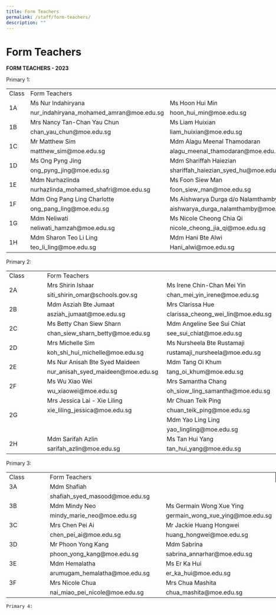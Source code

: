 ```yaml
---
title: Form Teachers
permalink: /staff/form-teachers/
description: ""
---
```

# Form Teachers
**FORM TEACHERS - 2023**

Primary 1:
     <!--table {mso-displayed-decimal-separator:"\\."; mso-displayed-thousand-separator:"\\,";} @page {margin:.75in .7in .75in .7in; mso-header-margin:.3in; mso-footer-margin:.3in;} tr {mso-height-source:auto;} col {mso-width-source:auto;} br {mso-data-placement:same-cell;} td {padding-top:1px; padding-right:1px; padding-left:1px; mso-ignore:padding; color:black; font-size:11.0pt; font-weight:400; font-style:normal; text-decoration:none; font-family:Calibri, sans-serif; mso-font-charset:0; mso-number-format:General; text-align:general; vertical-align:bottom; border:none; mso-background-source:auto; mso-pattern:auto; mso-protection:locked visible; white-space:nowrap; mso-rotate:0;} .xl65 {font-size:10.0pt;} .xl66 {color:windowtext; font-size:10.0pt; text-align:left; vertical-align:top; border-top:.5pt solid windowtext; border-right:none; border-bottom:none; border-left:.5pt solid windowtext; white-space:normal;} .xl67 {color:windowtext; font-size:10.0pt;} .xl68 {color:windowtext; font-size:10.0pt; font-weight:700; text-align:center; vertical-align:middle; border:.5pt solid windowtext; background:white; mso-pattern:black none; white-space:normal;} .xl69 {color:windowtext; font-size:10.0pt; font-weight:700; text-align:center; vertical-align:middle; border-top:.5pt solid windowtext; border-right:.5pt solid windowtext; border-bottom:.5pt solid windowtext; border-left:none; white-space:normal;} .xl70 {color:windowtext; font-size:10.0pt; font-weight:700; text-align:center; vertical-align:middle; border:.5pt solid windowtext; white-space:normal;} .xl71 {color:windowtext; font-size:10.0pt; text-align:left; vertical-align:top; border-top:.5pt solid windowtext; border-right:.5pt solid windowtext; border-bottom:none; border-left:none; white-space:normal;} .xl72 {color:windowtext; border-top:none; border-right:none; border-bottom:none; border-left:.5pt solid windowtext;} .xl73 {color:windowtext; border-top:none; border-right:.5pt solid windowtext; border-bottom:none; border-left:none;} .xl74 {color:windowtext; border-top:none; border-right:none; border-bottom:.5pt solid windowtext; border-left:.5pt solid windowtext;} .xl75 {color:windowtext; border-top:none; border-right:.5pt solid windowtext; border-bottom:.5pt solid windowtext; border-left:none;} .xl76 {color:windowtext; font-size:10.0pt; text-align:left; vertical-align:top; border-top:none; border-right:none; border-bottom:none; border-left:.5pt solid windowtext; white-space:normal;} .xl77 {color:windowtext; font-size:10.0pt; text-align:left; vertical-align:top; border-top:none; border-right:.5pt solid windowtext; border-bottom:none; border-left:none; white-space:normal;} -->

<table border="0" cellpadding="0" cellspacing="0" width="732" style="border-collapse:
 collapse;width:549pt"><colgroup><col width="125" style="mso-width-source:userset;mso-width-alt:4375;width:94pt"> <col width="315" style="mso-width-source:userset;mso-width-alt:10984;width:236pt"> <col width="292" style="mso-width-source:userset;mso-width-alt:10193;width:219pt"></colgroup><tbody><tr height="20" style="mso-height-source:userset;height:15.0pt"><td height="20" class="xl68" width="125" style="height:15.0pt;width:94pt">Class</td><td colspan="2" class="xl69" width="607" style="width:455pt">Form Teachers</td></tr><tr height="17" style="height:13.0pt;box-sizing: border-box;border-color:var(--chakra-colors-gray-200);
  overflow-wrap: break-word"><td rowspan="2" height="36" class="xl68" width="125" style="height:27.5pt;border-top:
  none;width:94pt;box-sizing: border-box;overflow-wrap: break-word;border-image: initial">1A</td><td class="xl66" width="315" style="border-top:none;border-left:none;width:236pt;
  box-sizing: border-box;overflow-wrap: break-word;border-image: initial">Ms Nur Indahiryana</td><td class="xl71" width="292" style="border-top:none;width:219pt;box-sizing: border-box;
  overflow-wrap: break-word;border-image: initial">Ms Hoon Hui Min</td></tr><tr height="19" style="height:14.5pt"><td height="19" class="xl72" style="height:14.5pt;border-left:none">nur_indahiryana_mohamed_amran@moe.edu.sg</td><td class="xl73">hoon_hui_min@moe.edu.sg</td></tr><tr height="17" style="height:13.0pt;box-sizing: border-box;border-color:var(--chakra-colors-gray-200);
  overflow-wrap: break-word"><td rowspan="2" height="36" class="xl68" width="125" style="height:27.5pt;border-top:
  none;width:94pt;box-sizing: border-box;overflow-wrap: break-word;border-image: initial">1B</td><td class="xl66" width="315" style="border-left:none;width:236pt;box-sizing: border-box;
  overflow-wrap: break-word;border-image: initial">Mrs Nancy Tan-Chan Yau Chun</td><td class="xl71" width="292" style="width:219pt;box-sizing: border-box;
  overflow-wrap: break-word;border-image: initial">Ms Liam Huixian</td></tr><tr height="19" style="height:14.5pt"><td height="19" class="xl74" style="height:14.5pt;border-left:none">chan_yau_chun@moe.edu.sg</td><td class="xl75">liam_huixian@moe.edu.sg</td></tr><tr height="17" style="height:13.0pt"><td rowspan="2" height="36" class="xl68" width="125" style="height:27.5pt;border-top:
  none;width:94pt">1C</td><td class="xl76" width="315" style="border-left:none;width:236pt;box-sizing: border-box;
  overflow-wrap: break-word">Mr Matthew Sim</td><td class="xl77" width="292" style="width:219pt;box-sizing: border-box;
  overflow-wrap: break-word;border-image: initial">Mdm Alagu Meenal Thamodaran</td></tr><tr height="19" style="height:14.5pt"><td height="19" class="xl72" style="height:14.5pt;border-left:none">matthew_sim@moe.edu.sg</td><td class="xl73">alagu_meenal_thamodaran@moe.edu.sg</td></tr><tr height="17" style="height:13.0pt"><td rowspan="2" height="36" class="xl68" width="125" style="height:27.5pt;border-top:
  none;width:94pt">1D</td><td class="xl66" width="315" style="border-left:none;width:236pt;box-sizing: border-box;
  overflow-wrap: break-word;border-image: initial">Ms Ong Pyng Jing</td><td class="xl71" width="292" style="width:219pt;box-sizing: border-box;
  overflow-wrap: break-word">Mdm Shariffah Haiezian</td></tr><tr height="19" style="height:14.5pt"><td height="19" class="xl74" style="height:14.5pt;border-left:none">ong_pyng_jing@moe.edu.sg</td><td class="xl75">shariffah_haiezian_syed_hu@moe.edu.sg</td></tr><tr height="17" style="height:13.0pt"><td rowspan="2" height="36" class="xl68" width="125" style="height:27.5pt;border-top:
  none;width:94pt">1E</td><td class="xl76" width="315" style="border-left:none;width:236pt">Mdm Nurhazlinda</td><td class="xl77" width="292" style="width:219pt;box-sizing: border-box;
  overflow-wrap: break-word">Ms Foon Siew Man</td></tr><tr height="19" style="height:14.5pt"><td height="19" class="xl72" style="height:14.5pt;border-left:none">nurhazlinda_mohamed_shafri@moe.edu.sg</td><td class="xl73">foon_siew_man@moe.edu.sg</td></tr><tr height="17" style="height:13.0pt"><td rowspan="2" height="36" class="xl68" width="125" style="height:27.5pt;border-top:
  none;width:94pt">1F</td><td class="xl66" width="315" style="border-left:none;width:236pt;box-sizing: border-box;
  overflow-wrap: break-word;border-image: initial">Mdm Ong Pang Ling Charlotte</td><td class="xl71" width="292" style="width:219pt;box-sizing: border-box;
  overflow-wrap: break-word;border-image: initial">Ms Aishwarya Durga d/o Nalamthamby</td></tr><tr height="19" style="height:14.5pt"><td height="19" class="xl74" style="height:14.5pt;border-left:none">ong_pang_ling@moe.edu.sg</td><td class="xl75">aishwarya_durga_nalamthamby@moe.edu.sg</td></tr><tr height="17" style="height:13.0pt"><td rowspan="2" height="36" class="xl68" width="125" style="height:27.5pt;border-top:
  none;width:94pt">1G</td><td class="xl76" width="315" style="border-left:none;width:236pt;box-sizing: border-box;
  overflow-wrap: break-word;border-image: initial">Mdm Neliwati</td><td class="xl77" width="292" style="width:219pt;box-sizing: border-box;
  overflow-wrap: break-word">Ms Nicole Cheong Chia Qi</td></tr><tr height="19" style="height:14.5pt"><td height="19" class="xl72" style="height:14.5pt;border-left:none">neliwati_hamzah@moe.edu.sg</td><td class="xl73">nicole_cheong_jia_qi@moe.edu.sg</td></tr><tr height="17" style="height:13.0pt"><td rowspan="2" height="36" class="xl68" width="125" style="height:27.5pt;border-top:
  none;width:94pt">1H</td><td class="xl66" width="315" style="border-left:none;width:236pt;box-sizing: border-box;
  overflow-wrap: break-word;border-image: initial">Mdm Sharon Teo Li Ling</td><td class="xl71" width="292" style="width:219pt;box-sizing: border-box;
  overflow-wrap: break-word;border-image: initial">Mdm Hani Bte Alwi</td></tr><tr height="19" style="height:14.5pt"><td height="19" class="xl74" style="height:14.5pt;border-left:none">teo_li_ling@moe.edu.sg</td><td class="xl75">Hani_alwi@moe.edu.sg</td></tr></tbody></table>
 
 Primary 2:
      <!--table {mso-displayed-decimal-separator:"\\."; mso-displayed-thousand-separator:"\\,";} @page {margin:.75in .7in .75in .7in; mso-header-margin:.3in; mso-footer-margin:.3in;} tr {mso-height-source:auto;} col {mso-width-source:auto;} br {mso-data-placement:same-cell;} td {padding-top:1px; padding-right:1px; padding-left:1px; mso-ignore:padding; color:black; font-size:11.0pt; font-weight:400; font-style:normal; text-decoration:none; font-family:Calibri, sans-serif; mso-font-charset:0; mso-number-format:General; text-align:general; vertical-align:bottom; border:none; mso-background-source:auto; mso-pattern:auto; mso-protection:locked visible; white-space:nowrap; mso-rotate:0;} .xl65 {font-size:10.0pt;} .xl66 {color:windowtext; font-size:10.0pt; text-align:left; vertical-align:top; border-top:.5pt solid windowtext; border-right:none; border-bottom:none; border-left:.5pt solid windowtext; white-space:normal;} .xl67 {color:windowtext; font-size:10.0pt;} .xl68 {color:windowtext; font-size:10.0pt; font-weight:700; text-align:center; vertical-align:middle; border:.5pt solid windowtext; background:white; mso-pattern:black none; white-space:normal;} .xl69 {color:windowtext; font-size:10.0pt; font-weight:700; text-align:center; vertical-align:middle; border:.5pt solid windowtext; white-space:normal;} .xl70 {color:windowtext; font-size:10.0pt; text-align:left; vertical-align:top; border-top:.5pt solid windowtext; border-right:.5pt solid windowtext; border-bottom:none; border-left:none; white-space:normal;} .xl71 {color:windowtext; border-top:none; border-right:none; border-bottom:none; border-left:.5pt solid windowtext;} .xl72 {color:windowtext; border-top:none; border-right:.5pt solid windowtext; border-bottom:none; border-left:none;} .xl73 {color:windowtext; border-top:none; border-right:none; border-bottom:.5pt solid windowtext; border-left:.5pt solid windowtext;} .xl74 {color:windowtext; border-top:none; border-right:.5pt solid windowtext; border-bottom:.5pt solid windowtext; border-left:none;} .xl75 {color:windowtext; font-size:10.0pt; text-align:left; vertical-align:top; border-top:none; border-right:none; border-bottom:none; border-left:.5pt solid windowtext; white-space:normal;} .xl76 {color:windowtext; font-size:10.0pt; text-align:left; vertical-align:top; border-top:none; border-right:.5pt solid windowtext; border-bottom:none; border-left:none; white-space:normal;} .xl77 {color:windowtext; font-size:10.0pt; border-top:none; border-right:none; border-bottom:none; border-left:.5pt solid windowtext;} .xl78 {color:windowtext; font-size:10.0pt; border-top:none; border-right:none; border-bottom:.5pt solid windowtext; border-left:.5pt solid windowtext;} .xl79 {color:windowtext; font-size:10.0pt; font-weight:700; text-align:center; vertical-align:middle; border:.5pt solid windowtext;} -->

<table border="0" cellpadding="0" cellspacing="0" width="732" style="border-collapse:
 collapse;width:549pt;box-sizing: border-box;border-color:var(--chakra-colors-gray-200);
 overflow-wrap: break-word;border-spacing: 0px;font-variant-ligatures: normal;
 font-variant-caps: normal;orphans: 2;widows: 2;-webkit-text-stroke-width: 0px;
 text-decoration-thickness: initial;text-decoration-style: initial;text-decoration-color: initial"><colgroup><col width="125" style="mso-width-source:userset;mso-width-alt:4375;width:94pt"> <col width="315" style="mso-width-source:userset;mso-width-alt:10984;width:236pt"> <col width="292" style="mso-width-source:userset;mso-width-alt:10193;width:219pt"></colgroup><tbody><tr height="17" style="height:13.0pt;box-sizing: border-box;border-color:var(--chakra-colors-gray-200);
  overflow-wrap: break-word"><td height="17" class="xl68" width="125" style="height:13.0pt;width:94pt">Class</td><td colspan="2" class="xl69" width="607" style="border-left:none;width:455pt">Form Teachers</td></tr><tr height="17" style="height:13.0pt;box-sizing: border-box;border-color:var(--chakra-colors-gray-200);
  overflow-wrap: break-word"><td rowspan="2" height="36" class="xl68" width="125" style="height:27.5pt;border-top:
  none;width:94pt;box-sizing: border-box;overflow-wrap: break-word;border-image: initial">2A</td><td class="xl66" width="315" style="border-top:none;border-left:none;width:236pt">Mrs Shirin Ishaar</td><td class="xl70" width="292" style="border-top:none;width:219pt;box-sizing: border-box;
  overflow-wrap: break-word;border-image: initial">Ms Irene Chin-Chan Mei Yin</td></tr><tr height="19" style="height:14.5pt"><td height="19" class="xl73" style="height:14.5pt;border-left:none">siti_shirin_omar@schools.gov.sg</td><td class="xl74">chan_mei_yin_irene@moe.edu.sg</td></tr><tr height="17" style="height:13.0pt;box-sizing: border-box;border-color:var(--chakra-colors-gray-200);
  overflow-wrap: break-word"><td rowspan="2" height="36" class="xl68" width="125" style="height:27.5pt;border-top:
  none;width:94pt;box-sizing: border-box;overflow-wrap: break-word;border-image: initial">2B</td><td class="xl75" width="315" style="border-left:none;width:236pt;box-sizing: border-box;
  overflow-wrap: break-word;border-image: initial">Mdm Asziah Bte Jumaat</td><td class="xl76" width="292" style="width:219pt;box-sizing: border-box;
  overflow-wrap: break-word;border-image: initial">Mrs Clarissa Hue</td></tr><tr height="19" style="height:14.5pt"><td height="19" class="xl73" style="height:14.5pt;border-left:none">asziah_jumaat@moe.edu.sg</td><td class="xl74">clarissa_cheong_wei_lin@moe.edu.sg</td></tr><tr height="17" style="height:13.0pt;box-sizing: border-box;border-color:var(--chakra-colors-gray-200);
  overflow-wrap: break-word"><td rowspan="2" height="36" class="xl68" width="125" style="height:27.5pt;border-top:
  none;width:94pt;box-sizing: border-box;overflow-wrap: break-word;border-image: initial">2C</td><td class="xl75" width="315" style="border-left:none;width:236pt;box-sizing: border-box;
  overflow-wrap: break-word;border-image: initial">Ms Betty Chan Siew Sharn</td><td class="xl76" width="292" style="width:219pt;box-sizing: border-box;
  overflow-wrap: break-word;border-image: initial">Mdm Angeline See Sui Chiat</td></tr><tr height="19" style="height:14.5pt"><td height="19" class="xl73" style="height:14.5pt;border-left:none">chan_siew_sharn_betty@moe.edu.sg</td><td class="xl74">see_sui_chiat@moe.edu.sg</td></tr><tr height="17" style="height:13.0pt;box-sizing: border-box;border-color:var(--chakra-colors-gray-200);
  overflow-wrap: break-word"><td rowspan="2" height="36" class="xl68" width="125" style="height:27.5pt;border-top:
  none;width:94pt;box-sizing: border-box;overflow-wrap: break-word;border-image: initial">2D</td><td class="xl75" width="315" style="border-left:none;width:236pt;box-sizing: border-box;
  overflow-wrap: break-word;border-image: initial">Mrs Michelle Sim</td><td class="xl76" width="292" style="width:219pt">Ms Nursheela Bte Rustamaji</td></tr><tr height="19" style="height:14.5pt"><td height="19" class="xl73" style="height:14.5pt;border-left:none">koh_shi_hui_michelle@moe.edu.sg</td><td class="xl74">rustamaji_nursheela@moe.edu.sg</td></tr><tr height="17" style="height:13.0pt;box-sizing: border-box;border-color:var(--chakra-colors-gray-200);
  overflow-wrap: break-word"><td rowspan="2" height="36" class="xl68" width="125" style="height:27.5pt;border-top:
  none;width:94pt;box-sizing: border-box;overflow-wrap: break-word;border-image: initial">2E</td><td class="xl75" width="315" style="border-left:none;width:236pt;box-sizing: border-box;
  overflow-wrap: break-word;border-image: initial">Ms Nur Anisah Bte Syed Maideen</td><td class="xl76" width="292" style="width:219pt;box-sizing: border-box;
  overflow-wrap: break-word;border-image: initial">Mdm Tang Oi Khum</td></tr><tr height="19" style="height:14.5pt"><td height="19" class="xl73" style="height:14.5pt;border-left:none">nur_anisah_syed_maideen@moe.edu.sg</td><td class="xl74">tang_oi_khum@moe.edu.sg</td></tr><tr height="17" style="height:13.0pt;box-sizing: border-box;border-color:var(--chakra-colors-gray-200);
  overflow-wrap: break-word"><td rowspan="2" height="36" class="xl68" width="125" style="height:27.5pt;border-top:
  none;width:94pt;box-sizing: border-box;overflow-wrap: break-word;border-image: initial">2F</td><td class="xl75" width="315" style="border-left:none;width:236pt;box-sizing: border-box;
  overflow-wrap: break-word;border-image: initial">Ms Wu Xiao Wei</td><td class="xl76" width="292" style="width:219pt;box-sizing: border-box;
  overflow-wrap: break-word;border-image: initial">Mrs Samantha Chang</td></tr><tr height="19" style="height:14.5pt"><td height="19" class="xl73" style="height:14.5pt;border-left:none">wu_xiaowei@moe.edu.sg</td><td class="xl74">oh_siow_ling_samantha@moe.edu.sg</td></tr><tr height="17" style="height:13.0pt;box-sizing: border-box;border-color:var(--chakra-colors-gray-200);
  overflow-wrap: break-word"><td rowspan="4" height="72" class="xl68" width="125" style="height:55.0pt;border-top:
  none;width:94pt;box-sizing: border-box;overflow-wrap: break-word">2G</td><td class="xl75" width="315" style="border-left:none;width:236pt;box-sizing: border-box;
  overflow-wrap: break-word;border-image: initial">Mrs Jessica Lai - Xie Liling</td><td class="xl76" width="292" style="width:219pt;box-sizing: border-box;
  overflow-wrap: break-word">Mr Chuan Teik Ping</td></tr><tr height="19" style="height:14.5pt"><td height="19" class="xl71" style="height:14.5pt;border-left:none">xie_liling_jessica@moe.edu.sg</td><td class="xl72">chuan_teik_ping@moe.edu.sg</td></tr><tr height="17" style="height:13.0pt"><td height="17" class="xl77" style="height:13.0pt;border-left:none">&nbsp;</td><td class="xl76" width="292" style="width:219pt">Mdm Yao Ling Ling</td></tr><tr height="19" style="height:14.5pt"><td height="19" class="xl78" style="height:14.5pt;border-left:none">&nbsp;</td><td class="xl74">yao_lingling@moe.edu.sg</td></tr><tr height="17" style="height:13.0pt"><td rowspan="2" height="36" class="xl79" style="height:27.5pt;border-top:none">2H</td><td class="xl75" width="315" style="border-left:none;width:236pt;box-sizing: border-box;
  overflow-wrap: break-word;border-image: initial">Mdm Sarifah Azlin</td><td class="xl76" width="292" style="width:219pt;box-sizing: border-box;
  overflow-wrap: break-word;border-image: initial">Ms Tan Hui Yang</td></tr><tr height="19" style="height:14.5pt"><td height="19" class="xl73" style="height:14.5pt;border-left:none">sarifah_azlin@moe.edu.sg</td><td class="xl74">tan_hui_yang@moe.edu.sg</td></tr></tbody></table>
 
  Primary 3:
	     <!--table {mso-displayed-decimal-separator:"\\."; mso-displayed-thousand-separator:"\\,";} @page {margin:.75in .7in .75in .7in; mso-header-margin:.3in; mso-footer-margin:.3in;} tr {mso-height-source:auto;} col {mso-width-source:auto;} br {mso-data-placement:same-cell;} td {padding-top:1px; padding-right:1px; padding-left:1px; mso-ignore:padding; color:black; font-size:11.0pt; font-weight:400; font-style:normal; text-decoration:none; font-family:Calibri, sans-serif; mso-font-charset:0; mso-number-format:General; text-align:general; vertical-align:bottom; border:none; mso-background-source:auto; mso-pattern:auto; mso-protection:locked visible; white-space:nowrap; mso-rotate:0;} .xl65 {font-size:10.0pt;} .xl66 {color:windowtext; font-size:10.0pt; text-align:left; vertical-align:top; border-top:.5pt solid windowtext; border-right:none; border-bottom:none; border-left:.5pt solid windowtext; white-space:normal;} .xl67 {color:windowtext; font-size:10.0pt;} .xl68 {color:windowtext; font-size:10.0pt; font-weight:700; text-align:center; vertical-align:middle; border:.5pt solid windowtext; background:white; mso-pattern:black none; white-space:normal;} .xl69 {color:windowtext; font-size:10.0pt; font-weight:700; text-align:center; vertical-align:middle; border-top:.5pt solid windowtext; border-right:.5pt solid windowtext; border-bottom:.5pt solid windowtext; border-left:none; white-space:normal;} .xl70 {color:windowtext; font-size:10.0pt; text-align:left; vertical-align:top; border-top:.5pt solid windowtext; border-right:.5pt solid windowtext; border-bottom:none; border-left:none; white-space:normal;} .xl71 {color:windowtext; border-top:none; border-right:none; border-bottom:.5pt solid windowtext; border-left:.5pt solid windowtext;} .xl72 {color:windowtext; border-top:none; border-right:.5pt solid windowtext; border-bottom:.5pt solid windowtext; border-left:none;} .xl73 {color:windowtext; font-size:10.0pt; text-align:left; vertical-align:top; border-top:none; border-right:none; border-bottom:none; border-left:.5pt solid windowtext; white-space:normal;} .xl74 {color:windowtext; font-size:10.0pt; text-align:left; vertical-align:top; border-top:none; border-right:.5pt solid windowtext; border-bottom:none; border-left:none; white-space:normal;} .xl75 {color:windowtext; font-size:10.0pt; text-align:left; vertical-align:top; border-top:none; border-right:.5pt solid windowtext; border-bottom:.5pt solid windowtext; border-left:none; white-space:normal;} .xl76 {color:windowtext; font-size:10.0pt; font-weight:700; text-align:center; vertical-align:middle; border-top:.5pt solid windowtext; border-right:none; border-bottom:.5pt solid windowtext; border-left:.5pt solid windowtext; white-space:normal;} -->

<table border="0" cellpadding="0" cellspacing="0" width="732" style="border-collapse:
 collapse;width:549pt"><colgroup><col width="125" style="mso-width-source:userset;mso-width-alt:4375;width:94pt"> <col width="315" style="mso-width-source:userset;mso-width-alt:10984;width:236pt"> <col width="292" style="mso-width-source:userset;mso-width-alt:10193;width:219pt"></colgroup><tbody><tr height="17" style="height:13.0pt"><td height="17" class="xl68" width="125" style="height:13.0pt;width:94pt">Class</td><td colspan="2" class="xl76" width="607" style="border-right:.5pt solid black;
  border-left:none;width:455pt">Form Teachers</td></tr><tr height="17" style="height:13.0pt"><td height="17" class="xl68" width="125" style="height:13.0pt;border-top:none;
  width:94pt;box-sizing: border-box;overflow-wrap: break-word;border-image: initial">3A</td><td class="xl66" width="315" style="border-top:none;border-left:none;width:236pt">Mdm Shafiah</td><td class="xl70" width="292" style="border-top:none;width:219pt;box-sizing: border-box;
  overflow-wrap: break-word;border-image: initial">&nbsp;</td></tr><tr height="19" style="height:14.5pt"><td height="19" class="xl68" width="125" style="height:14.5pt;border-top:none;
  width:94pt">&nbsp;</td><td class="xl71" style="border-left:none">shafiah_syed_masood@moe.edu.sg</td><td class="xl75" width="292" style="width:219pt">&nbsp;</td></tr><tr height="17" style="height:13.0pt"><td height="17" class="xl68" width="125" style="height:13.0pt;border-top:none;
  width:94pt;box-sizing: border-box;overflow-wrap: break-word;border-image: initial">3B</td><td class="xl73" width="315" style="border-left:none;width:236pt">Mdm Mindy Neo</td><td class="xl74" width="292" style="width:219pt;box-sizing: border-box;
  overflow-wrap: break-word;border-image: initial">Ms Germain Wong Xue Ying</td></tr><tr height="19" style="height:14.5pt"><td height="19" class="xl68" width="125" style="height:14.5pt;border-top:none;
  width:94pt">&nbsp;</td><td class="xl71" style="border-left:none">mindy_marie_neo@moe.edu.sg</td><td class="xl72">germain_wong_xue_ying@moe.edu.sg</td></tr><tr height="17" style="height:13.0pt"><td height="17" class="xl68" width="125" style="height:13.0pt;border-top:none;
  width:94pt;box-sizing: border-box;overflow-wrap: break-word;border-image: initial">3C</td><td class="xl73" width="315" style="border-left:none;width:236pt">Mrs Chen Pei Ai</td><td class="xl74" width="292" style="width:219pt;box-sizing: border-box;
  overflow-wrap: break-word;border-image: initial">Mr Jackie Huang Hongwei</td></tr><tr height="19" style="height:14.5pt"><td height="19" class="xl68" width="125" style="height:14.5pt;border-top:none;
  width:94pt">&nbsp;</td><td class="xl71" style="border-left:none">chen_pei_ai@moe.edu.sg</td><td class="xl72">huang_hongwei@moe.edu.sg</td></tr><tr height="17" style="height:13.0pt"><td height="17" class="xl68" width="125" style="height:13.0pt;border-top:none;
  width:94pt;box-sizing: border-box;overflow-wrap: break-word;border-image: initial">3D</td><td class="xl73" width="315" style="border-left:none;width:236pt">Mr Phoon Yong Kang</td><td class="xl74" width="292" style="width:219pt;box-sizing: border-box;
  overflow-wrap: break-word;border-image: initial">Mdm Sabrina</td></tr><tr height="19" style="height:14.5pt"><td height="19" class="xl68" width="125" style="height:14.5pt;border-top:none;
  width:94pt">&nbsp;</td><td class="xl71" style="border-left:none">phoon_yong_kang@moe.edu.sg</td><td class="xl75" width="292" style="width:219pt">sabrina_annarhar@moe.edu.sg</td></tr><tr height="17" style="height:13.0pt"><td height="17" class="xl68" width="125" style="height:13.0pt;border-top:none;
  width:94pt;box-sizing: border-box;overflow-wrap: break-word;border-image: initial">3E</td><td class="xl73" width="315" style="border-left:none;width:236pt">Mdm Hemalatha</td><td class="xl74" width="292" style="width:219pt;box-sizing: border-box;
  overflow-wrap: break-word;border-image: initial">Ms Er Ka Hui</td></tr><tr height="19" style="height:14.5pt"><td height="19" class="xl68" width="125" style="height:14.5pt;border-top:none;
  width:94pt">&nbsp;</td><td class="xl71" style="border-left:none">arumugam_hemalatha@moe.edu.sg</td><td class="xl72">er_ka_hui@moe.edu.sg</td></tr><tr height="17" style="height:13.0pt"><td height="17" class="xl68" width="125" style="height:13.0pt;border-top:none;
  width:94pt;box-sizing: border-box;overflow-wrap: break-word">3F</td><td class="xl73" width="315" style="border-left:none;width:236pt">Mrs Nicole Chua</td><td class="xl74" width="292" style="width:219pt;box-sizing: border-box;
  overflow-wrap: break-word;border-image: initial">Mrs Chua Mashita</td></tr><tr height="19" style="height:14.5pt"><td height="19" class="xl68" width="125" style="height:14.5pt;border-top:none;
  width:94pt">&nbsp;</td><td class="xl71" style="border-left:none">nai_miao_pei_nicole@moe.edu.sg</td><td class="xl72">chua_mashita@moe.edu.sg</td></tr></tbody></table>
	
	Primary 4:
	